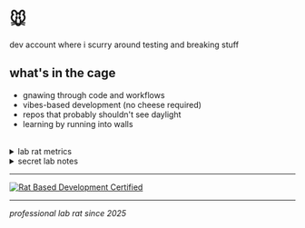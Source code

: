 # 🐭

dev account where i scurry around testing and breaking stuff

## what's in the cage
- gnawing through code and workflows
- vibes-based development (no cheese required)
- repos that probably shouldn't see daylight
- learning by running into walls

<br />

<details>
<summary>lab rat metrics</summary>

![Rat Coding Stats](https://quickchart.io/chart?c=%7B%22type%22%3A%22doughnut%22%2C%22data%22%3A%7B%22labels%22%3A%5B%22Asking%20AI%20to%20fix%20my%20mess%22%2C%22Running%20in%20wheels%22%2C%22Cheese%20breaks%22%2C%22Coffee%20breaks%22%2C%22Pretending%20AI%20code%20makes%20sense%22%2C%22Getting%20lost%20in%20code%20maze%22%2C%22Actual%20coding%20that%20works%22%2C%22Existential%20squeaking%22%5D%2C%22datasets%22%3A%5B%7B%22data%22%3A%5B25%2C20%2C18%2C15%2C10%2C7%2C3%2C2%5D%2C%22backgroundColor%22%3A%5B%22%23FF6B9D%22%2C%22%235DADE2%22%2C%22%23F7DC6F%22%2C%22%23CD853F%22%2C%22%2385C1E9%22%2C%22%23BB8FCE%22%2C%22%2358D68D%22%2C%22%23F8C471%22%5D%2C%22borderWidth%22%3A2%2C%22borderColor%22%3A%22%23ffffff%22%7D%5D%7D%2C%22options%22%3A%7B%22plugins%22%3A%7B%22title%22%3A%7B%22display%22%3Atrue%2C%22text%22%3A%22Lab%20Rat%20Productivity%20Stats%22%2C%22font%22%3A%7B%22size%22%3A16%2C%22weight%22%3A%22bold%22%7D%2C%22color%22%3A%22%23444444%22%7D%2C%22legend%22%3A%7B%22position%22%3A%22bottom%22%2C%22labels%22%3A%7B%22font%22%3A%7B%22size%22%3A11%7D%2C%22padding%22%3A15%7D%7D%7D%2C%22layout%22%3A%7B%22padding%22%3A20%7D%7D%7D&w=500&h=400)
</details>

<details>
<summary>secret lab notes</summary>

```
   (\   /)
   ( ._.)
  o_(")(")

...
day 127: spent 3 hours debugging. typo in variable name.
day 128: docker container works on my machine but not on github actions
day 131: forgot to gitignore node_modules again. 200mb push incoming.
day 134: tried to implement auth from scratch. gave up. hello clerk.
day 139: merge conflict in package-lock.json. deleted everything, started over.
day 142: "temporary" console.log from 2 weeks ago is now permanent
day 145: discovered i've been using the wrong database this whole time
day 148: typescript errors? just add 'any' and move on
day 151: production is down. it was my fault. again.
...
day 247: figured out how to push to git
day 248: accidentally pushed to main again
day 249: discovered coffee exists
day 250: currently running on 3 hours of sleep and pure determination
day 251: the semicolon was missing. it's always the semicolon.
...

cheese stash coordinates: localhost:3000/admin
```
</details>


---

[![Rat Based Development Certified](https://img.shields.io/badge/Rat%20Based%20Development-Certified-ff69b4?style=for-the-badge&logo=data:image/svg+xml;base64,PHN2ZyB3aWR0aD0iMjQiIGhlaWdodD0iMjQiIHZpZXdCb3g9IjAgMCAyNCAyNCIgZmlsbD0ibm9uZSIgeG1sbnM9Imh0dHA6Ly93d3cudzMub3JnLzIwMDAvc3ZnIj4KPHBhdGggZD0iTTEyIDJMMTMuMDkgOC4yNkwyMCA5TDEzLjA5IDE1Ljc0TDEyIDIyTDEwLjkxIDE1Ljc0TDQgOUwxMC45MSA4LjI2TDEyIDJaIiBmaWxsPSJ3aGl0ZSIvPgo8L3N2Zz4K)](https://www.youtube.com/watch?v=dQw4w9WgXcQ)

---

*professional lab rat since 2025*

